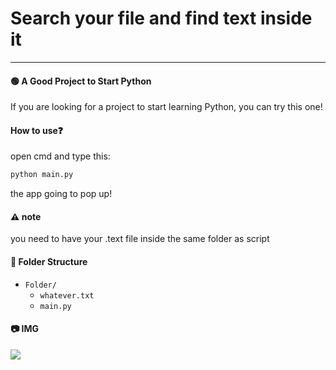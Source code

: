 # Search your file and find text inside it 
<hr>

#### 🟢 A Good Project to Start Python

If you are looking for a project to start learning Python, you can try this one!

#### How to use❓

open cmd and type this:

```bash
python main.py
```

the app going to pop up!

#### ⚠️ note 

you need to have your .text file inside the same folder as script


#### 📂 Folder Structure 

- `Folder/`
  - `whatever.txt`
  - `main.py`

#### 📷 IMG 

<img src="https://i.imgur.com/a0nQt9A.png">
